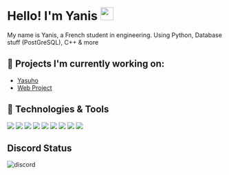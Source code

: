 # Hello! I'm Yanis <img src="https://raw.githubusercontent.com/MartinHeinz/MartinHeinz/master/wave.gif" width="30px">

My name is Yanis, a French student in engineering. Using Python, Database stuff (PostGreSQL), C++ & more

## 🚂 Projects I'm currently working on:

- [Yasuho](https://yasuho.xyz)
- [Web  Project](https://github.com/larg0c/Web)

## 🔧 Technologies & Tools
![](https://img.shields.io/badge/OS-Linux-informational?style=flat&logo=linux&logoColor=white&color=9053e9)
![](https://img.shields.io/badge/Code-Python-informational?style=flat&logo=python&logoColor=white&color=9053e9)
![](https://img.shields.io/badge/Code-C-informational?style=flat&logo=C&logoColor=white&color=9053e9)
![](https://img.shields.io/badge/Code-C++-informational?style=flat&logo=c%2B%2B&logoColor=white&color=9053e9)
![](https://img.shields.io/badge/Code-HTML-informational?style=flat&logoColor=white&color=9053e9&logo=html5)
![](https://img.shields.io/badge/Code-CSS-informational?style=flat&logoColor=white&color=9053e9&logo=css3)
![](https://img.shields.io/badge/Code-JavaScript-informational?style=flat&logo=javascript&logoColor=white&color=9053e9)
![](https://img.shields.io/badge/Shell-Bash-informational?style=flat&logo=gnu-bash&logoColor=white&color=9053e9)
![](https://img.shields.io/badge/Tools-PostgreSQL-informational?style=flat&logo=postgresql&logoColor=white&color=9053e9)

## Discord Status
![discord](https://discord.c99.nl/widget/theme-4/228895251576782858.png)
